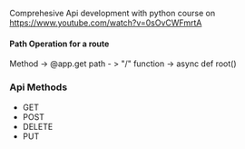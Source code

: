Comprehesive Api development with python course on https://www.youtube.com/watch?v=0sOvCWFmrtA

#### Path Operation for a route
Method -> @app.get
path - > "/"
function -> async def root()

### Api Methods
+ GET
+ POST
+ DELETE
+ PUT